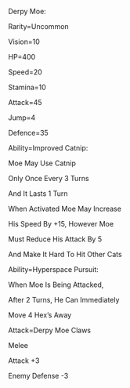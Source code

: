 Derpy Moe:

Rarity=Uncommon

Vision=10

HP=400

Speed=20

Stamina=10

Attack=45

Jump=4

Defence=35

Ability=Improved Catnip:

Moe May Use Catnip

Only Once Every 3 Turns

And It Lasts 1 Turn

When Activated Moe May Increase 

His Speed By +15, However Moe

Must Reduce His Attack By 5

And Make It Hard To Hit Other Cats

Ability=Hyperspace Pursuit:

When Moe Is Being Attacked,

After 2 Turns, He Can Immediately 

Move 4 Hex’s Away

Attack=Derpy Moe Claws

Melee

Attack +3

Enemy Defense -3

